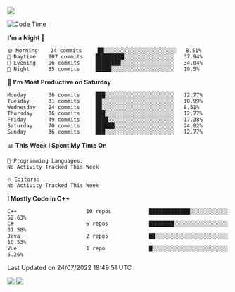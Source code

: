 ![](https://komarev.com/ghpvc/?username=lilpidgey&color=red)
<!--START_SECTION:waka-->
![Code Time](http://img.shields.io/badge/Code%20Time-0%20secs-blue)

**I'm a Night 🦉** 

```text
🌞 Morning    24 commits     ██░░░░░░░░░░░░░░░░░░░░░░░   8.51% 
🌆 Daytime    107 commits    █████████░░░░░░░░░░░░░░░░   37.94% 
🌃 Evening    96 commits     ████████░░░░░░░░░░░░░░░░░   34.04% 
🌙 Night      55 commits     █████░░░░░░░░░░░░░░░░░░░░   19.5%

```
📅 **I'm Most Productive on Saturday** 

```text
Monday       36 commits     ███░░░░░░░░░░░░░░░░░░░░░░   12.77% 
Tuesday      31 commits     ██░░░░░░░░░░░░░░░░░░░░░░░   10.99% 
Wednesday    24 commits     ██░░░░░░░░░░░░░░░░░░░░░░░   8.51% 
Thursday     36 commits     ███░░░░░░░░░░░░░░░░░░░░░░   12.77% 
Friday       49 commits     ████░░░░░░░░░░░░░░░░░░░░░   17.38% 
Saturday     70 commits     ██████░░░░░░░░░░░░░░░░░░░   24.82% 
Sunday       36 commits     ███░░░░░░░░░░░░░░░░░░░░░░   12.77%

```


📊 **This Week I Spent My Time On** 

```text
💬 Programming Languages: 
No Activity Tracked This Week

🔥 Editors: 
No Activity Tracked This Week

```

**I Mostly Code in C++** 

```text
C++                      10 repos            █████████████░░░░░░░░░░░░   52.63% 
C#                       6 repos             ████████░░░░░░░░░░░░░░░░░   31.58% 
Java                     2 repos             ██░░░░░░░░░░░░░░░░░░░░░░░   10.53% 
Vue                      1 repo              █░░░░░░░░░░░░░░░░░░░░░░░░   5.26%

```



 Last Updated on 24/07/2022 18:49:51 UTC
<!--END_SECTION:waka-->
![](https://hit.yhype.me/github/profile?user_id=42968544)
![](https://komarev.com/ghpvc/?lilpidgey)
